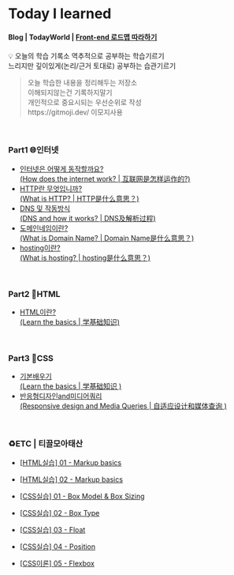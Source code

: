   # Today I learned 
  <h4>Blog | TodayWorld | <a href="https://roadmap.sh/frontend">Front-end 로드맵 따라하기</a></h4>

  :bulb: 오늘의 학습 기록소
  역추적으로 공부하는 학습기르기<br>
  느리지만 깊이있게(논리/근거 토대로) 공부하는 습관기르기

  <blockquote>
  <p> 
  오늘 학습한 내용을 정리해두는 저장소<br>
  이해되지않는건 기록하지말기 <br>
  개인적으로 중요시되는 우선순위로 작성 <br>
  https://gitmoji.dev/  이모지사용<br>
  </blockquote>

 <br/>

  <h3>Part1 🌐인터넷</h3>
  <ul>
   <li><a href="https://luckyjek.tistory.com/62?category=1243491">인터넷은 어떻게 동작할까요?
   <br>(How does the internet work? | 互联网是怎样运作的?)</a></li>
   <li><a href="https://luckyjek.tistory.com/59?category=1243491">HTTP란 무엇입니까?
   <br>(What is HTTP? | HTTP是什么意思？)</a></li>
   <li><a href="https://luckyjek.tistory.com/54?category=1243491">DNS 및 작동방식
   <br>(DNS and how it works? | DNS及解析过程)</a></li>
   <li><a href="https://luckyjek.tistory.com/56?category=1243491">도메인네임이란?
   <br>(What is Domain Name? | Domain Name是什么意思？)</a></li>
   <li><a href="https://luckyjek.tistory.com/64">hosting이란?
   <br>(What is hosting? | hosting是什么意思？)</a></li>
 </ul>

 <br/>
 
 <h3>Part2 📝HTML</h3>
  <ul>  
   <li><a href="https://luckyjek.tistory.com/66?category=1243491">HTML이란?
   <br>(Learn the basics | 学基础知识)</a></li>
 </ul>  
 
 <br/>
  
 <h3>Part3 🎨CSS</h3>
  <ul>  
   <li><a href="https://luckyjek.tistory.com/68?category=1243491">기본배우기
   <br>(Learn the basics | 学基础知识 )</a></li>
   <li><a href="https://luckyjek.tistory.com/67?category=1243491">반응형디자인and미디어쿼리
   <br>(Responsive design and Media Queries | 自适应设计和媒体查询 )</a></li>
 </ul>  
 
 <br/>
 
<h3>♻️ETC | 티끌모아태산</h3>
  <ul>  
   <li><a href="https://luckyjek.tistory.com/70">[HTML실습] 01 - Markup basics</a></li>
 </ul>  
  <ul>  
   <li><a href="https://luckyjek.tistory.com/71?category=1251360">[HTML실습] 02 - Markup basics </a></li>
 </ul>  
  <ul>  
   <li><a href="https://luckyjek.tistory.com/72">[CSS실습] 01 - Box Model & Box Sizing </a></li>
 </ul>  
  <ul>  
   <li><a href="https://luckyjek.tistory.com/73?category=1251360">[CSS실습] 02 - Box Type </a></li>
 </ul>  
  <ul>  
   <li><a href="https://luckyjek.tistory.com/74?category=1251360">[CSS실습] 03 - Float </a></li>
 </ul>  
  <ul>  
   <li><a href="https://luckyjek.tistory.com/75?category=1251360">[CSS실습] 04 - Position </a></li>
 </ul>  
  <ul>  
   <li><a href="https://luckyjek.tistory.com/77?category=1251360">[CSS이론] 05 - Flexbox </a></li>
 </ul>  


